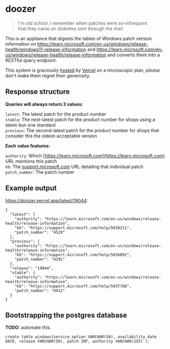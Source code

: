 # doozer

> I'm _old school_. I remember when patches were so-infrequent<br>
> that they came _on diskettes_ sent through the _mail_.




This is an appliance that digests the tables of Windows patch version information on https://learn.microsoft.com/en-us/windows/release-health/windows11-release-information and https://learn.microsoft.com/en-us/windows/release-health/release-information and converts them into a RESTful query endpoint. 

This system is graciously [hosted](https://doozer.vercel.app/) by [Vercel](https://vercel.com/) on a microscopic plan, _please_ don't make them regret their generosity.


## Response structure

**Queries will always return 3 values:**

`latest`: The latest patch for the product number  
`stable`: The next-latest patch for the product number for shops using a latest-but-one standard  
`previous`: The second-latest patch for the product number for shops that consider this the oldest-acceptable version  

**Each value features:**

`authority`: Which [https://learn.microsoft.com](https://learn.microsoft.com) URL mentions this patch  
`kb`: The [support.microsoft.com](https://support.microsoft.com) URL detailing that individual patch  
`patch_number`: The patch number  

## Example output

https://doozer.vercel.app/latest/19044:
```
{
  "latest": {
    "authority": "https://learn.microsoft.com/en-us/windows/release-health/release-information",
    "kb": "https://support.microsoft.com/help/5039211",
    "patch_number": "4529"
  },
  "previous": {
    "authority": "https://learn.microsoft.com/en-us/windows/release-health/release-information",
    "kb": "https://support.microsoft.com/help/5036892",
    "patch_number": "4291"
  },
  "release": "19044",
  "stable": {
    "authority": "https://learn.microsoft.com/en-us/windows/release-health/release-information",
    "kb": "https://support.microsoft.com/help/5037768",
    "patch_number": "4412"
  }
}
```

## Bootstrapping the postgres database

**TODO:** automate this.

`create table windows(service_option VARCHAR(50), availability_date DATE, release VARCHAR(50), patch INT, authority VARCHAR(255) );`


